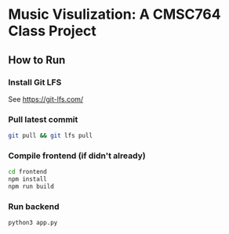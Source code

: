 # Music Visulization: A CMSC764 Class Project

## How to Run
### Install Git LFS
See https://git-lfs.com/

### Pull latest commit
```sh
git pull && git lfs pull
```

### Compile frontend (if didn't already)
```sh
cd frontend
npm install
npm run build
```

### Run backend
```sh
python3 app.py
```
